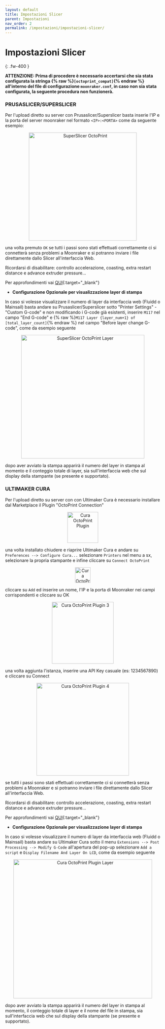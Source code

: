 ```yaml
---
layout: default
title: Impostazioni Slicer
parent: Impostazioni
nav_order: 2
permalink: /impostazioni/impostazioni-slicer/
---
```


# Impostazioni Slicer
{: .fw-400 }


**ATTENZIONE: Prima di procedere è necessario accertarsi che sia stata configurata la stringa {% raw %}`[octoprint_compat]`{% endraw %} all'interno del file di configurazione `moonraker.conf`, in caso non sia stata configurata, la seguente procedura non funzionerà.**


### PRUSASLICER/SUPERSLICER

Per l'upload diretto su server con Prusaslicer/Superslicer basta inserie l'IP e la porta del server moonraker nel formato `<IP>:<PORTA>` come da seguente esempio:

<p align="center">
<img src="https://raw.githubusercontent.com/sugar012/klipperITA/main/images/image13.png" height="350" alt="SuperSlicer OctoPrint">
</p>

una volta premuto `OK` se tutti i passi sono stati effettuati correttamente ci si connetterà senza problemi a Moonraker e si potranno inviare i file direttamente dallo Slicer all'interfaccia Web. 

Ricordarsi di disabilitare: controllo accelerazione, coasting, extra restart distance e advance extruder pressure...

Per approfondimenti vai [QUI](https://github.com/KevinOConnor/klipper/blob/master/docs/Slicers.md){:target="_blank"}

- **Configurazione Opzionale per visualizzazione layer di stampa**

In caso si volesse visualizzare il numero di layer da interfaccia web (Fluidd o Mainsail) basta andare su Prusaslicer/Superslicer sotto "Printer Settings" - "Custom G-code" e non modificando i G-code già esistenti, inserire `M117` nel campo "End G-code" e {% raw %}`M117 Layer {layer_num+1} of [total_layer_count]`{% endraw %} nel campo "Before layer change G-code", come da esempio seguente

<p align="center">
<img src="https://raw.githubusercontent.com/sugar012/klipperITA/main/images/prusaslicer-superslicer-layer.png" height="400" alt="SuperSlicer OctoPrint Layer">
</p>

dopo aver avviato la stampa apparirà il numero del layer in stampa al momento e il conteggio totale di layer, sia sull'interfaccia web che sul display della stampante (se presente e supportato).

### ULTIMAKER CURA

Per l'upload diretto su server con con Ultimaker Cura è necessario installare dal Marketplace il Plugin "OctoPrint Connection"

<p align="center">
<img src="https://raw.githubusercontent.com/sugar012/klipperITA/main/images/octoprint_connection.png" height="100" alt="Cura OctoPrint Plugin">
</p>

una volta installato chiudere e riaprire Ultimaker Cura e andare su `Preferences --> Configure Cura...` selezionare `Printers` nel menu a sx, selezionare la propria stampante e infine cliccare su `Connect OctoPrint`

<p align="center">
<img src="https://raw.githubusercontent.com/sugar012/klipperITA/main/images/connect_octoprint.png" height="50" alt="Cura OctoPrint Plugin 2">
</p>

cliccare su `Add` ed inserire un nome, l'IP e la porta di Moonraker nei campi corrispondenti e cliccare su OK

<p align="center">
<img src="https://raw.githubusercontent.com/sugar012/klipperITA/main/images/add_moonraker.png" height="200" alt="Cura OctoPrint Plugin 3">
</p>

una volta aggiunta l'istanza, inserire una API Key casuale (es: 1234567890) e cliccare su Connect

<p align="center">
<img src="https://raw.githubusercontent.com/sugar012/klipperITA/main/images/moonraker_octoprint_cura.png" height="300" alt="Cura OctoPrint Plugin 4">
</p>

se tutti i passi sono stati effettuati correttamente ci si connetterà senza problemi a Moonraker e si potranno inviare i file direttamente dallo Slicer all'interfaccia Web. 

Ricordarsi di disabilitare: controllo accelerazione, coasting, extra restart distance e advance extruder pressure...

Per approfondimenti vai [QUI](https://github.com/KevinOConnor/klipper/blob/master/docs/Slicers.md){:target="_blank"}

- **Configurazione Opzionale per visualizzazione layer di stampa**

In caso si volesse visualizzare il numero di layer da interfaccia web (Fluidd o Mainsail) basta andare su Ultimaker Cura sotto il menu `Extensions --> Post Processing --> Modify G-Code` all'apertura del pop-up selezionare `Add a script` e `Display Filename And Layer On LCD`, come da esempio seguente

<p align="center">
<img src="https://raw.githubusercontent.com/sugar012/klipperITA/main/images/cura-layer-display.png" height="450" alt="Cura OctoPrint Plugin Layer">
</p>

dopo aver avviato la stampa apparirà il numero del layer in stampa al momento, il conteggio totale di layer e il nome del file in stampa, sia sull'interfaccia web che sul display della stampante (se presente e supportato).
